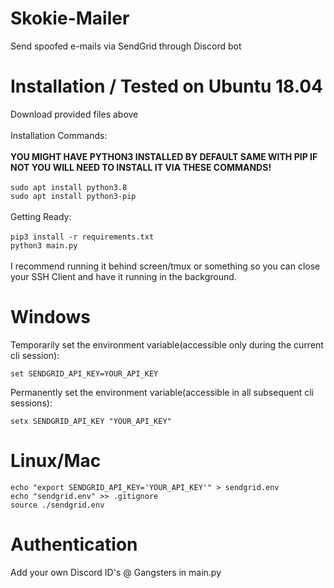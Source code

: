 # Skokie-Mailer
Send spoofed e-mails via SendGrid through Discord bot

# Installation / Tested on Ubuntu 18.04

Download provided files above
<br>
<br>
Installation Commands:
<br>
<br>
**YOU MIGHT HAVE PYTHON3 INSTALLED BY DEFAULT SAME WITH PIP IF NOT YOU WILL NEED TO INSTALL IT VIA THESE COMMANDS!**
<br>
<br>
```sudo apt install python3.8```
<br>
```sudo apt install python3-pip```
<br>
<br>
Getting Ready:
<br>
<br>
```pip3 install -r requirements.txt```
<br>
```python3 main.py```
<br>
<br>
I recommend running it behind screen/tmux or something so you can close your SSH Client and have it running in the background.


# Windows

Temporarily set the environment variable(accessible only during the current cli session):

```set SENDGRID_API_KEY=YOUR_API_KEY```

Permanently set the environment variable(accessible in all subsequent cli sessions):

```setx SENDGRID_API_KEY "YOUR_API_KEY"```

# Linux/Mac

```echo "export SENDGRID_API_KEY='YOUR_API_KEY'" > sendgrid.env```
<br>
```echo "sendgrid.env" >> .gitignore```
<br>
```source ./sendgrid.env```

# Authentication

Add your own Discord ID's @ Gangsters in main.py
